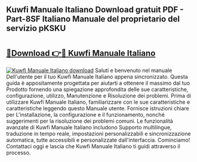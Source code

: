 ## Kuwfi Manuale Italiano Download gratuit PDF - Part-8SF Italiano Manuale del proprietario del servizio pKSKU

# <h2><a href="http://df98qv.blite.top/?on=Kuwfi+Manuale+Italiano">🔗Download 👉🔴 Kuwfi Manuale Italiano</a></h2>

[![Kuwfi Manuale Italiano download](https://i.imgur.com/lujVjoI.png)](http://df98qv.blite.top/?on=Kuwfi+Manuale+Italiano)
Saluti e benvenuto nel manuale Dell'utente per il tuo Kuwfi Manuale Italiano appena sincronizzato. Questa guida è appositamente progettata per aiutarti a ottenere il massimo dal tuo Prodotto fornendo una spiegazione approfondita delle sue caratteristiche, configurazione, utilizzo, Manutenzione e Risoluzione dei problemi. Prima di utilizzare Kuwfi Manuale Italiano, familiarizzare con le sue caratteristiche e caratteristiche leggendo questo Manuale utente. Fornisce istruzioni chiare per L'installazione, la configurazione e il funzionamento, nonché suggerimenti per la risoluzione dei problemi comuni. Le funzionalità avanzate di Kuwfi Manuale Italiano includono Supporto multilingue, traduzione in tempo reale, impostazioni personalizzabili e sincronizzazione automatica, tutte accessibili e personalizzate dall'interfaccia. Cominciamo! Contattaci oggi e lascia che Kuwfi Manuale Italiano ti guidi attraverso il processo.
